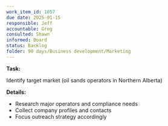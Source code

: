 ```yaml
---
work_item_id: 1057
due date: 2025-01-15
responsible: Jeff
accountable: Greg
consulted: Shawn
informed: Board
status: Backlog
folder: 90 days/Business development/Marketing
---
```


**Task:**

Identify target market (oil sands operators in Northern Alberta)

**Details:**

- Research major operators and compliance needs
- Collect company profiles and contacts
- Focus outreach strategy accordingly
